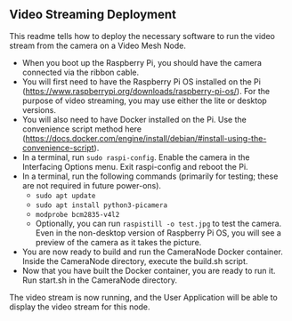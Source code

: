 ## Video Streaming Deployment
This readme tells how to deploy the necessary software to run the video stream from the camera on a Video Mesh Node.

- When you boot up the Raspberry Pi, you should have the camera connected via the ribbon cable.
- You will first need to have the Raspberry Pi OS installed on the Pi (https://www.raspberrypi.org/downloads/raspberry-pi-os/). For the purpose of video streaming, you may use either the lite or desktop versions.
- You will also need to have Docker installed on the Pi. Use the convenience script method here (https://docs.docker.com/engine/install/debian/#install-using-the-convenience-script).
- In a terminal, run `sudo raspi-config`. Enable the camera in the Interfacing Options menu. Exit raspi-config and reboot the Pi.
- In a terminal, run the following commands (primarily for testing; these are not required in future power-ons).
    - `sudo apt update`
    - `sudo apt install python3-picamera`
    - `modprobe bcm2835-v4l2`
    - Optionally, you can run `raspistill -o test.jpg` to test the camera. Even in the non-desktop version of Raspberry Pi OS, you will see a preview of the camera as it takes the picture.
- You are now ready to build and run the CameraNode Docker container. Inside the CameraNode directory, execute the build.sh script.
- Now that you have built the Docker container, you are ready to run it. Run start.sh in the CameraNode directory.

The video stream is now running, and the User Application will be able to display the video stream for this node.